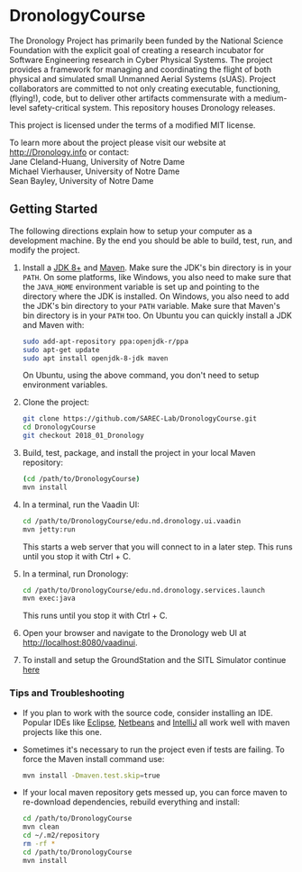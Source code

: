 # DronologyCourse

The Dronology Project has primarily been funded by the National Science Foundation with the explicit goal of creating a research incubator for Software Engineering research in Cyber Physical Systems.  The project provides a framework for managing and coordinating the flight of both physical and simulated small Unmanned Aerial Systems (sUAS). Project collaborators are committed to not only creating executable, functioning, (flying!), code, but to deliver other artifacts commensurate with a medium-level safety-critical system. This repository houses Dronology releases.

This project is licensed under the terms of a modified MIT license. 

To learn more about the project please visit our website at http://Dronology.info or contact:
<br>Jane Cleland-Huang, University of Notre Dame
<br>Michael Vierhauser, University of Notre Dame
<br>Sean Bayley, University of Notre Dame





## Getting Started

The following directions explain how to setup your computer as a development machine. By the end you should be able to build, test, run, and modify the project.

1. Install a [JDK 8+](http://www.oracle.com/technetwork/java/javase/downloads/index.html) and [Maven](https://maven.apache.org). Make sure the JDK's bin directory is in your `PATH`. On some platforms, like Windows, you also need to make sure that the `JAVA_HOME` environment variable is set up and pointing to the directory where the JDK is installed. On Windows, you also need to add the JDK's bin directory to your `PATH` variable. Make sure that Maven's bin directory is in your `PATH` too. On Ubuntu you can quickly install a JDK and Maven with:
	```bash
	sudo add-apt-repository ppa:openjdk-r/ppa
	sudo apt-get update
	sudo apt install openjdk-8-jdk maven
	```
	On Ubuntu, using the above command, you don't need to setup environment variables.

1. Clone the project:
   ```bash
   git clone https://github.com/SAREC-Lab/DronologyCourse.git
   cd DronologyCourse
   git checkout 2018_01_Dronology
   ```

1. Build, test, package, and install the project in your local Maven repository:
    ```bash
    (cd /path/to/DronologyCourse)
    mvn install
    ````
	
1. In a terminal, run the Vaadin UI:
    ```bash
    cd /path/to/DronologyCourse/edu.nd.dronology.ui.vaadin
    mvn jetty:run
    ```
    This starts a web server that you will connect to in a later step. This runs until you stop it with Ctrl + C.

1. In a terminal, run Dronology:
    ```bash
    cd /path/to/DronologyCourse/edu.nd.dronology.services.launch
    mvn exec:java
    ```
    This runs until you stop it with Ctrl + C.

1. Open your browser and navigate to the Dronology web UI at [http://localhost:8080/vaadinui](http://localhost:8080/vaadinui).


1. To install and setup the GroundStation and the SITL Simulator continue [here](python/edu.nd.dronology.gstation1.python/README.md)


### Tips and Troubleshooting
* If you plan to work with the source code, consider installing an IDE. Popular IDEs like [Eclipse](https://www.eclipse.org), [Netbeans](https://netbeans.org/downloads/) and [IntelliJ](https://www.jetbrains.com/idea/) all work well with maven projects like this one.

* Sometimes it's necessary to run the project even if tests are failing. To force the Maven install command use:
    ```bash
    mvn install -Dmaven.test.skip=true
    ```

* If your local maven repository gets messed up, you can force maven to re-download dependencies, rebuild everything and install:
    ```bash
    cd /path/to/DronologyCourse
    mvn clean
    cd ~/.m2/repository
    rm -rf *
    cd /path/to/DronologyCourse
    mvn install
    ```
